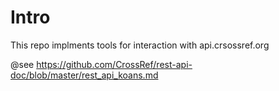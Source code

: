 
# Intro

This repo implments tools for interaction with api.crsossref.org

@see https://github.com/CrossRef/rest-api-doc/blob/master/rest_api_koans.md

